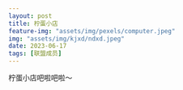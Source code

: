 ```yaml
---
layout: post
title: 柠蛋小店
feature-img: "assets/img/pexels/computer.jpeg"
img: "assets/img/kjxd/ndxd.jpeg"
date: 2023-06-17
tags: [联盟成员]
---
```


柠蛋小店吧啦吧啦～ 
